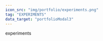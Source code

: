 ```yaml
---
icon_src: "img/portfolio/experiments.png"
tag: "EXPERIMENTS"
data_target: "portfolioModal3"
---
```

experiments

